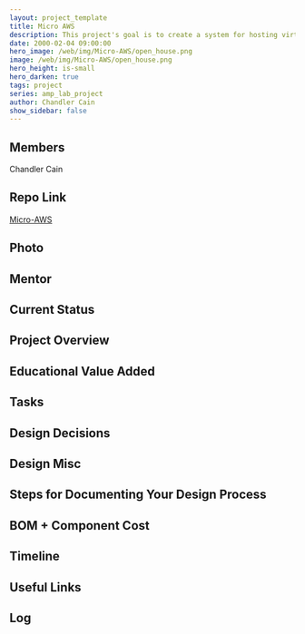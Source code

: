 ```yaml
---
layout: project_template
title: Micro AWS
description: This project's goal is to create a system for hosting virtualized web services.
date: 2000-02-04 09:00:00
hero_image: /web/img/Micro-AWS/open_house.png
image: /web/img/Micro-AWS/open_house.png
hero_height: is-small
hero_darken: true
tags: project
series: amp_lab_project
author: Chandler Cain
show_sidebar: false
---
```




## Members
Chandler Cain

## Repo Link
<a class="button is-link" href="https://github.com/Amp-Lab-at-VT/Micro-AWS" >Micro-AWS</a>

## Photo

## Mentor

## Current Status

## Project Overview


## Educational Value Added


## Tasks

## Design Decisions

## Design Misc

## Steps for Documenting Your Design Process

## BOM + Component Cost

## Timeline

## Useful Links

## Log
            